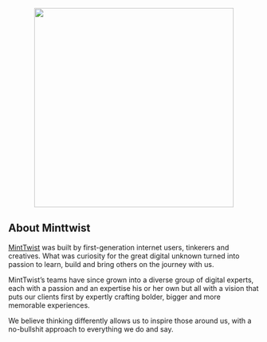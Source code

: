 <p align="center"><a href="https://minttwist.com" target="_blank"><img src="https://www.minttwist.com/wp-content/themes/minttwist8/assets/images/finn-mt-logo.png" width="400"></a></p>

## About Minttwist

[MintTwist](https://minttwist.com) was built by first-generation internet users, tinkerers and creatives. What was curiosity for the great digital unknown turned into passion to learn, build and bring others on the journey with us.

MintTwist’s teams have since grown into a diverse group of digital experts, each with a passion and an expertise his or her own but all with a vision that puts our clients first by expertly crafting bolder, bigger and more memorable experiences.

We believe thinking differently allows us to inspire those around us, with a no-bullshit approach to everything we do and say.
